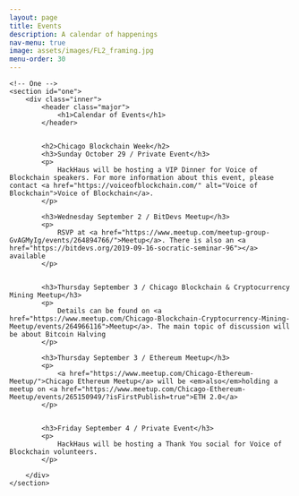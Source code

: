 ```yaml
---
layout: page
title: Events
description: A calendar of happenings
nav-menu: true
image: assets/images/FL2_framing.jpg
menu-order: 30
---
```


<!-- Main -->
<div id="main" class="alt">

    <!-- One -->
    <section id="one">
    	<div class="inner">
    		<header class="major">
    			<h1>Calendar of Events</h1>
    		</header>


            <h2>Chicago Blockchain Week</h2>
            <h3>Sunday October 29 / Private Event</h3>
            <p>
                HackHaus will be hosting a VIP Dinner for Voice of Blockchain speakers. For more information about this event, please contact <a href="https://voiceofblockchain.com/" alt="Voice of Blockchain">Voice of Blockchain</a>.
            </p>

            <h3>Wednesday September 2 / BitDevs Meetup</h3>
            <p>
                RSVP at <a href="https://www.meetup.com/meetup-group-GvAGMyIg/events/264894766/">Meetup</a>. There is also an <a href="https://bitdevs.org/2019-09-16-socratic-seminar-96"></a> available
            </p>


            <h3>Thursday September 3 / Chicago Blockchain & Cryptocurrency Mining Meetup</h3>
            <p>
                Details can be found on <a href="https://www.meetup.com/Chicago-Blockchain-Cryptocurrency-Mining-Meetup/events/264966116">Meetup</a>. The main topic of discussion will be about Bitcoin Halving
            </p>

            <h3>Thursday September 3 / Ethereum Meetup</h3>
            <p>
                <a href="https://www.meetup.com/Chicago-Ethereum-Meetup/">Chicago Ethereum Meetup</a> will be <em>also</em>holding a meetup on <a href="https://www.meetup.com/Chicago-Ethereum-Meetup/events/265150949/?isFirstPublish=true">ETH 2.0</a>
            </p>


            <h3>Friday September 4 / Private Event</h3>
            <p>
                HackHaus will be hosting a Thank You social for Voice of Blockchain volunteers.
            </p>

        </div>
    </section>
</div>